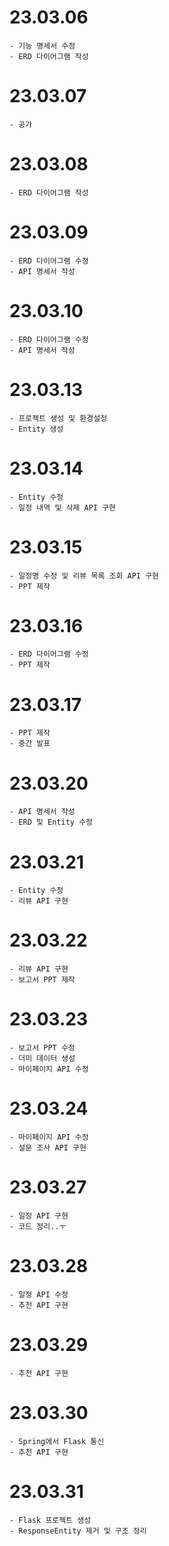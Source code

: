 # 23.03.06
```
- 기능 명세서 수정
- ERD 다이어그램 작성
```

# 23.03.07
```
- 공가
```

# 23.03.08
```
- ERD 다이어그램 작성
```

# 23.03.09
```
- ERD 다이어그램 수정
- API 명세서 작성
```

# 23.03.10
```
- ERD 다이어그램 수정
- API 명세서 작성
```

# 23.03.13
```
- 프로젝트 생성 및 환경설정
- Entity 생성
```

# 23.03.14
```
- Entity 수정
- 일정 내역 및 삭제 API 구현
```

# 23.03.15
```
- 일정명 수정 및 리뷰 목록 조회 API 구현
- PPT 제작
```

# 23.03.16
```
- ERD 다이어그램 수정
- PPT 제작
```

# 23.03.17
```
- PPT 제작
- 중간 발표
```

# 23.03.20
```
- API 명세서 작성
- ERD 및 Entity 수정
```

# 23.03.21
```
- Entity 수정
- 리뷰 API 구현
```

# 23.03.22
```
- 리뷰 API 구현
- 보고서 PPT 제작
```

# 23.03.23
```
- 보고서 PPT 수정
- 더미 데이터 생성
- 마이페이지 API 수정
```

# 23.03.24
```
- 마이페이지 API 수정
- 설문 조사 API 구현
```

# 23.03.27
```
- 일정 API 구현
- 코드 정리..ㅜ
```

# 23.03.28
```
- 일정 API 수정
- 추천 API 구현
```

# 23.03.29
```
- 추천 API 구현
```

# 23.03.30
```
- Spring에서 Flask 통신
- 추천 API 구현
```

# 23.03.31
```
- Flask 프로젝트 생성
- ResponseEntity 제거 및 구조 정리
```
